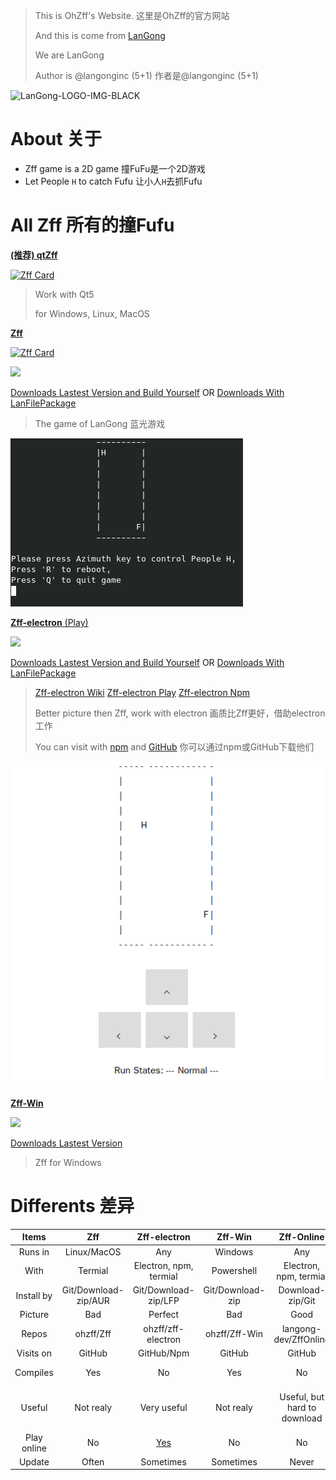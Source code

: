 > This is OhZff's Website. 这里是OhZff的官方网站
> 
> And this is come from [LanGong](https://langong-dev.github.io)
>
> We are LanGong
>
> Author is @langonginc (5+1) 作者是@langonginc (5+1)

![LanGong-LOGO-IMG-BLACK](https://langong-dev.github.io/img/black.png)

# About 关于

- Zff game is a 2D game 撞FuFu是一个2D游戏
- Let People `H` to catch Fufu 让小人`H`去抓Fufu

# All Zff 所有的撞Fufu

[**(推荐) qtZff**](/qtzff)

[![Zff Card](https://github-readme-stats.vercel.app/api/pin/?username=ohzff&repo=qtzff)](https://github.com/ohzff/qtzff)

> Work with Qt5
> 
> for Windows, Linux, MacOS

[**Zff**](/Zff)

[![Zff Card](https://github-readme-stats.vercel.app/api/pin/?username=ohzff&repo=Zff)](https://github.com/ohzff/Zff)

![](https://img.shields.io/github/release/ohzff/Zff.svg)

[Downloads Lastest Version and Build Yourself](https://glare.now.sh/ohzff/Zff/zip)  OR  [Downloads With LanFilePackage](https://github.com/ohzff/Zff#readme)

> The game of LanGong 蓝光游戏

![zff](/img/zff.png)

[**Zff-electron** (Play)](/zff-electron)

![](https://img.shields.io/github/release/ohzff/zff-electron.svg)

[Downloads Lastest Version and Build Yourself](https://glare.now.sh/ohzff/zff-electron/zip)  OR  [Downloads With LanFilePackage](https://github.com/ohzff/zff-electron#readme)

> [Zff-electron Wiki](https://github.com/ohzff/zff-electron/wiki) [Zff-electron Play](/zff-electron) [Zff-electron Npm](https://www.npmjs.com/package/zff-electron)
>
> Better picture then Zff, work with electron 画质比Zff更好，借助electron工作
>
> You can visit with [npm](https://npmjs.org/package/zff-electron) and [GitHub](https://github.com/ohzff/zff-electron) 你可以通过npm或GitHub下载他们

![zff-electron](/img/zff-electron.png)

[**Zff-Win**](/Zff-Win)

![](https://img.shields.io/github/release/ohzff/Zff-Win.svg)

[Downloads Lastest Version](https://glare.now.sh/ohzff/Zff-Win/zip)

> Zff for Windows 

# Differents 差异

| Items | Zff | Zff-electron | Zff-Win | Zff-Online | QtZff |
|:---:|:---:|:---:|:---:|:---:|:---:|
| Runs in | Linux/MacOS | Any | Windows | Any | Any |
| With | Termial | Electron, npm, termial | Powershell | Electron, npm, termial | Qt5, Xorg |
| Install by | Git/Download-zip/AUR | Git/Download-zip/LFP | Git/Download-zip | Download-zip/Git | Git/AUR |
| Picture | Bad | Perfect | Bad | Good | Prefect |
| Repos | ohzff/Zff | ohzff/zff-electron | ohzff/Zff-Win | langong-dev/ZffOnline | ohzff/qtzff |
| Visits on | GitHub | GitHub/Npm | GitHub | GitHub | GitHub |
| Compiles | Yes | No | Yes | No | Yes (Need qmake) |
| Useful | Not realy | Very useful | Not realy | Useful, but hard to download | Very useful and download easy |
| Play online | No | [Yes](/zff-electron) | No | No | No |
| Update | Often | Sometimes | Sometimes | Never | Often |

